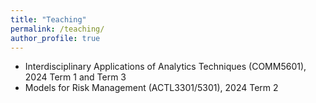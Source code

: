 ```yaml
---
title: "Teaching"
permalink: /teaching/
author_profile: true
---
```


* Interdisciplinary Applications of Analytics Techniques (COMM5601), 2024 Term 1 and Term 3
* Models for Risk Management (ACTL3301/5301), 2024 Term 2
